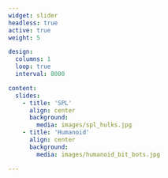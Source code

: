 ```yaml
---
widget: slider
headless: true
active: true
weight: 5 

design:
  columns: 1
  loop: true
  interval: 8000

content:
  slides:
    - title: 'SPL'
      align: center
      background:
        media: images/spl_hulks.jpg
    - title: 'Humanoid'
      align: center
      background:
        media: images/humanoid_bit_bots.jpg

---
```

